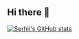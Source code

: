 ## Hi there 👋

[![Serhii's GitHub stats](https://github-readme-stats.vercel.app/api?username=sergstav&theme=dark)](https://github.com/anuraghazra/github-readme-stats)

